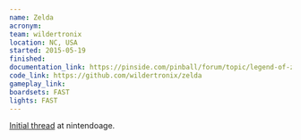 ```yaml
---
name: Zelda
acronym:
team: wildertronix
location: NC, USA
started: 2015-05-19
finished:
documentation_link: https://pinside.com/pinball/forum/topic/legend-of-zelda-a-link-to-the-past
code_link: https://github.com/wildertronix/zelda
gameplay_link:
boardsets: FAST
lights: FAST
---
```

[Initial thread](http://nintendoage.com/forum/messageview.cfm?StartRow=1&catid=7&threadid=147206) at nintendoage.
